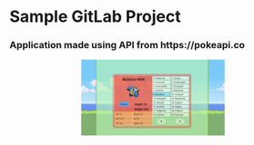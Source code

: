 # Sample GitLab Project

<h3>Application made using API from https://pokeapi.co  </h3>
<p align="center">
  <img width="50%" height="auto" src="pokedex.png">
</p>
